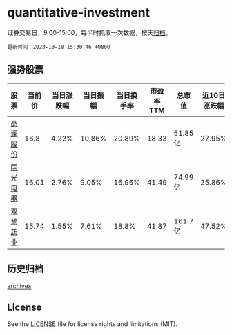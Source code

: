 # quantitative-investment

证券交易日，9:00-15:00，每半时抓取一次数据，按天[归档](archives)。

`更新时间：2023-10-18 15:30:46 +0800`

## 强势股票

|股票|当前价|当日涨跌幅|当日振幅|当日换手率|市盈率TTM|总市值|近10日涨跌幅|
|----|----|----|----|----|----|----|----|
|[高澜股份](https://xueqiu.com/S/SZ300499)|16.8|4.22%|10.86%|20.89%|18.33|51.85亿|27.95%|
|[国光电器](https://xueqiu.com/S/SZ002045)|16.01|2.76%|9.05%|16.96%|41.49|74.99亿|25.86%|
|[双鹭药业](https://xueqiu.com/S/SZ002038)|15.74|1.55%|7.61%|18.8%|41.87|161.7亿|47.52%|

## 历史归档

[archives](archives)

## License

See the [LICENSE](LICENSE) file for license rights and limitations (MIT).